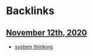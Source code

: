 
# Backlinks
## [November 12th, 2020](<November 12th, 2020.md>)
- [system thinking](<system thinking.md>)

